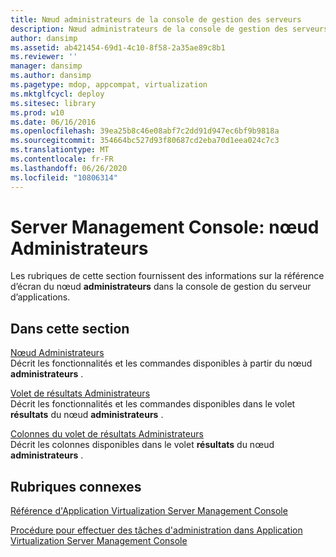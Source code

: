 ```yaml
---
title: Nœud administrateurs de la console de gestion des serveurs
description: Nœud administrateurs de la console de gestion des serveurs
author: dansimp
ms.assetid: ab421454-69d1-4c10-8f58-2a35ae89c8b1
ms.reviewer: ''
manager: dansimp
ms.author: dansimp
ms.pagetype: mdop, appcompat, virtualization
ms.mktglfcycl: deploy
ms.sitesec: library
ms.prod: w10
ms.date: 06/16/2016
ms.openlocfilehash: 39ea25b8c46e08abf7c2dd91d947ec6bf9b9818a
ms.sourcegitcommit: 354664bc527d93f80687cd2eba70d1eea024c7c3
ms.translationtype: MT
ms.contentlocale: fr-FR
ms.lasthandoff: 06/26/2020
ms.locfileid: "10806314"
---
```

# Server Management Console: nœud Administrateurs


Les rubriques de cette section fournissent des informations sur la référence d’écran du nœud **administrateurs** dans la console de gestion du serveur d’applications.

## Dans cette section


<a href="" id="administrators-node"></a>[Nœud Administrateurs](administrators-node.md)  
Décrit les fonctionnalités et les commandes disponibles à partir du nœud **administrateurs** .

<a href="" id="administrators-results-pane"></a>[Volet de résultats Administrateurs](administrators-results-pane.md)  
Décrit les fonctionnalités et les commandes disponibles dans le volet **résultats** du nœud **administrateurs** .

<a href="" id="administrators-results-pane-columns"></a>[Colonnes du volet de résultats Administrateurs](administrators-results-pane-columns.md)  
Décrit les colonnes disponibles dans le volet **résultats** du nœud **administrateurs** .

## Rubriques connexes


[Référence d'Application Virtualization Server Management Console](application-virtualization-server-management-console-reference.md)

[Procédure pour effectuer des tâches d'administration dans Application Virtualization Server Management Console](how-to-perform-administrative-tasks-in-the-application-virtualization-server-management-console.md)

 

 





